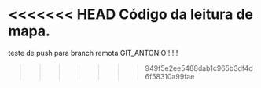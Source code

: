 <<<<<<< HEAD
Código da leitura de mapa.
=======
teste de push para branch remota GIT_ANTONIO!!!!!!
>>>>>>> 949f5e2ee5488dab1c965b3df4d6f58310a99fae
